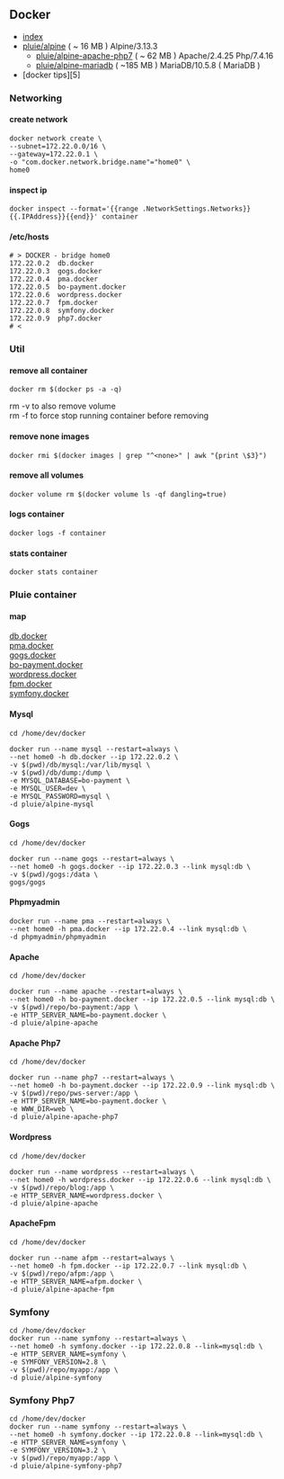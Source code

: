 ## Docker

- [index][1]
- [pluie/alpine][2]                       ( ~  16 MB ) Alpine/3.13.3
    - [pluie/alpine-apache-php7][8]       ( ~ 62 MB ) Apache/2.4.25 Php/7.4.16
    - [pluie/alpine-mariadb][4]           ( ~185 MB ) MariaDB/10.5.8 ( MariaDB )
- [docker tips][5]

### Networking

#### create network
```
docker network create \
--subnet=172.22.0.0/16 \
--gateway=172.22.0.1 \
-o "com.docker.network.bridge.name"="home0" \
home0
```

#### inspect ip
```
docker inspect --format='{{range .NetworkSettings.Networks}}{{.IPAddress}}{{end}}' container
```

#### /etc/hosts
```
# > DOCKER - bridge home0
172.22.0.2	db.docker
172.22.0.3	gogs.docker
172.22.0.4	pma.docker
172.22.0.5	bo-payment.docker
172.22.0.6	wordpress.docker
172.22.0.7	fpm.docker
172.22.0.8	symfony.docker
172.22.0.9	php7.docker
# <

```

### Util

#### remove all container
```
docker rm $(docker ps -a -q)
```
rm -v to also remove volume  
rm -f to force stop running container before removing


#### remove none images
```
docker rmi $(docker images | grep "^<none>" | awk "{print \$3}")
```

#### remove all volumes
```
docker volume rm $(docker volume ls -qf dangling=true)
```

#### logs container
```
docker logs -f container
```

#### stats container
```
docker stats container
```

### Pluie container

#### map

[db.docker](http://db.docker)  
[pma.docker](http://pma.docker)  
[gogs.docker](http://gogs.docker)  
[bo-payment.docker](http://bo-payment.docker)  
[wordpress.docker](http://wordpress.docker)  
[fpm.docker](http://symfony.docker)  
[symfony.docker](http://symfony.docker)  

#### Mysql
```
cd /home/dev/docker

docker run --name mysql --restart=always \
--net home0 -h db.docker --ip 172.22.0.2 \
-v $(pwd)/db/mysql:/var/lib/mysql \
-v $(pwd)/db/dump:/dump \
-e MYSQL_DATABASE=bo-payment \
-e MYSQL_USER=dev \
-e MYSQL_PASSWORD=mysql \
-d pluie/alpine-mysql
```

#### Gogs
```
cd /home/dev/docker

docker run --name gogs --restart=always \
--net home0 -h gogs.docker --ip 172.22.0.3 --link mysql:db \
-v $(pwd)/gogs:/data \
gogs/gogs
```

#### Phpmyadmin
```
docker run --name pma --restart=always \
--net home0 -h pma.docker --ip 172.22.0.4 --link mysql:db \
-d phpmyadmin/phpmyadmin
```

#### Apache
```
cd /home/dev/docker

docker run --name apache --restart=always \
--net home0 -h bo-payment.docker --ip 172.22.0.5 --link mysql:db \
-v $(pwd)/repo/bo-payment:/app \
-e HTTP_SERVER_NAME=bo-payment.docker \
-d pluie/alpine-apache
```

#### Apache Php7
```
cd /home/dev/docker

docker run --name php7 --restart=always \
--net home0 -h bo-payment.docker --ip 172.22.0.9 --link mysql:db \
-v $(pwd)/repo/pws-server:/app \
-e HTTP_SERVER_NAME=bo-payment.docker \
-e WWW_DIR=web \
-d pluie/alpine-apache-php7
```

#### Wordpress
```
cd /home/dev/docker

docker run --name wordpress --restart=always \
--net home0 -h wordpress.docker --ip 172.22.0.6 --link mysql:db \
-v $(pwd)/repo/blog:/app \
-e HTTP_SERVER_NAME=wordpress.docker \
-d pluie/alpine-apache
```

#### ApacheFpm
```
cd /home/dev/docker

docker run --name afpm --restart=always \
--net home0 -h fpm.docker --ip 172.22.0.7 --link mysql:db \
-v $(pwd)/repo/afpm:/app \
-e HTTP_SERVER_NAME=afpm.docker \
-d pluie/alpine-apache-fpm
```

### Symfony
```
cd /home/dev/docker
docker run --name symfony --restart=always \
--net home0 -h symfony.docker --ip 172.22.0.8 --link=mysql:db \
-e HTTP_SERVER_NAME=symfony \
-e SYMFONY_VERSION=2.8 \
-v $(pwd)/repo/myapp:/app \
-d pluie/alpine-symfony
```

### Symfony Php7
```
cd /home/dev/docker
docker run --name symfony --restart=always \
--net home0 -h symfony.docker --ip 172.22.0.8 --link=mysql:db \
-e HTTP_SERVER_NAME=symfony \
-e SYMFONY_VERSION=3.2 \
-v $(pwd)/repo/myapp:/app \
-d pluie/alpine-symfony-php7
```

 [1]: ./docker-images
 [2]: ./pluie/alpine
 [4]: ./pluie/alpine-mariadb
 [8]: ./pluie/alpine-apache-php7
